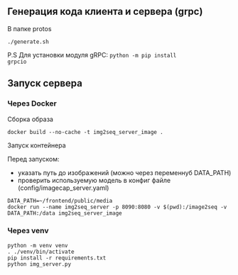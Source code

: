## Генерация кода клиента и сервера (grpc)

В папке protos
```
./generate.sh
```

P.S Для установки модуля gRPC:  <code>python -m pip install grpcio</code>

## Запуск сервера 

### Через Docker

Сборка образа
```
docker build --no-cache	-t img2seq_server_image .
```

Запуск контейнера

Перед запуском:

- указать путь до изображений (можно через переменнуб DATA_PATH)
- проверить используемую модель в конфиг файле (config/imagecap_server.yaml)

```
DATA_PATH=~/frontend/public/media
docker run --name img2seq_server -p 8090:8080 -v $(pwd):/image2seq -v DATA_PATH:/data img2seq_server_image
```

### Через venv

```
python -m venv venv
. ./venv/bin/activate
pip install -r requirements.txt
python img_server.py
```